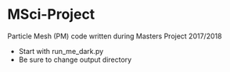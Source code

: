 # MSci-Project
Particle Mesh (PM) code written during Masters Project 2017/2018


- Start with run_me_dark.py
- Be sure to change output directory
